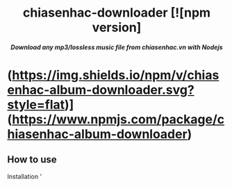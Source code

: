

<h1 align="center">chiasenhac-downloader [![npm version]</h1>

<h5 align="center">Download any mp3/lossless music file from chiasenhac.vn with Nodejs</h5>

# (https://img.shields.io/npm/v/chiasenhac-album-downloader.svg?style=flat)](https://www.npmjs.com/package/chiasenhac-album-downloader)


## How to use

Installation
' 
